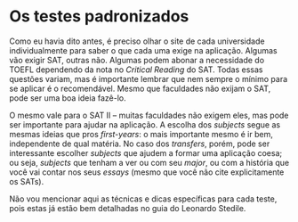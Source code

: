 # Os testes padronizados

Como eu havia dito antes, é preciso olhar o site de cada universidade individualmente para saber o que cada uma exige na aplicação. Algumas vão exigir SAT, outras não. Algumas podem abonar a necessidade do TOEFL dependendo da nota no *Critical Reading* do SAT. Todas essas questões variam, mas é importante lembrar que nem sempre o mínimo para se aplicar é o recomendável. Mesmo que faculdades não exijam o SAT, pode ser uma boa ideia fazê-lo. 

O mesmo vale para o SAT II – muitas faculdades não exigem eles, mas pode ser importante para ajudar na aplicação. A escolha dos *subjects* segue as mesmas ideias que pros *first-years*: o mais importante mesmo é ir bem, independente de qual matéria. No caso dos *transfers*, porém, pode ser interessante escolher *subjects* que ajudem a formar uma aplicação coesa; ou seja, *subjects* que tenham a ver ou com seu *major*, ou com a história que você vai contar nos seus *essays* (mesmo que você não cite explicitamente os SATs).

Não vou mencionar aqui as técnicas e dicas específicas para cada teste, pois estas já estão bem detalhadas no guia do Leonardo Stedile.
